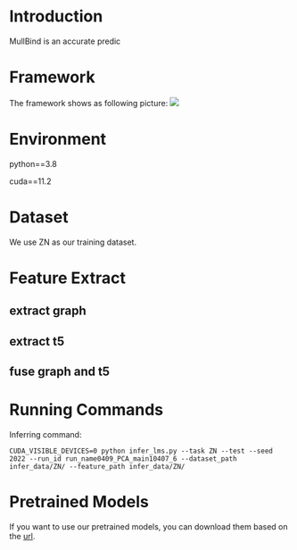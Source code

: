 # Introduction
MullBind is an accurate predic

# Framework
The framework shows as following picture:
![](imgs/ucas_logo.jpg)

# Environment
python==3.8

cuda==11.2


# Dataset
We use ZN as our training dataset. 

# Feature Extract
## extract graph
## extract t5
## fuse graph and t5

# Running Commands
Inferring command:

```
CUDA_VISIBLE_DEVICES=0 python infer_lms.py --task ZN --test --seed 2022 --run_id run_name0409_PCA_main10407_6 --dataset_path infer_data/ZN/ --feature_path infer_data/ZN/
```

# Pretrained Models

If you want to use our pretrained models, you can download them based on the [url](https://github.com/lhotse-speech/lhotse/pull/1072/files).
